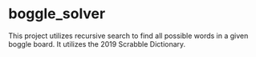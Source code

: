 # boggle_solver
This project utilizes recursive search to find all possible words in a given boggle board. It utilizes the 2019 Scrabble Dictionary. 

